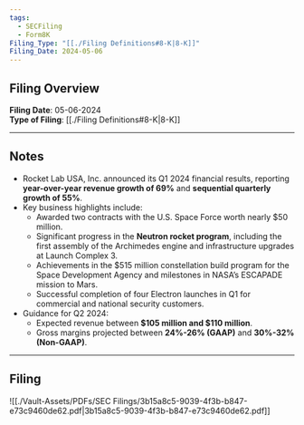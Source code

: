 ```yaml
---
tags:
  - SECFiling
  - Form8K
Filing_Type: "[[./Filing Definitions#8-K|8-K]]"
Filing_Date: 2024-05-06
---
```

## Filing Overview

**Filing Date**: 05-06-2024  
**Type of Filing**: [[./Filing Definitions#8-K|8-K]]  

---

## Notes

- Rocket Lab USA, Inc. announced its Q1 2024 financial results, reporting **year-over-year revenue growth of 69%** and **sequential quarterly growth of 55%**.
- Key business highlights include:
  - Awarded two contracts with the U.S. Space Force worth nearly $50 million.
  - Significant progress in the **Neutron rocket program**, including the first assembly of the Archimedes engine and infrastructure upgrades at Launch Complex 3.
  - Achievements in the $515 million constellation build program for the Space Development Agency and milestones in NASA’s ESCAPADE mission to Mars.
  - Successful completion of four Electron launches in Q1 for commercial and national security customers.
- Guidance for Q2 2024:
  - Expected revenue between **$105 million and $110 million**.
  - Gross margins projected between **24%-26% (GAAP)** and **30%-32% (Non-GAAP)**.

---

## Filing

![[./Vault-Assets/PDFs/SEC Filings/3b15a8c5-9039-4f3b-b847-e73c9460de62.pdf|3b15a8c5-9039-4f3b-b847-e73c9460de62.pdf]]
